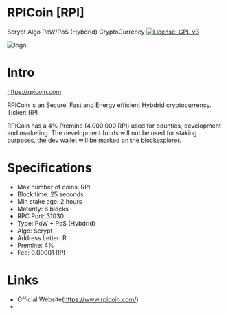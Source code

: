 # RPICoin [RPI]
Scrypt Algo PoW/PoS (Hybdrid) CryptoCurrency
[![License: GPL v3](https://img.shields.io/badge/License-GPL%20v3-blue.svg)](http://www.gnu.org/licenses/gpl-3.0)

![logo](https://i.imgur.com/QW7p8Vu.jpg)

Intro
==========================
https://rpicoin.com

RPICoin is an Secure, Fast and Energy efficient Hybdrid cryptocurrency.
Ticker: RPI

RPICoin has a 4% Premine (4.000.000 RPI) used for bounties, development and marketing.
The development funds will not be used for staking purposes, the dev wallet will be marked on the blockexplorer.

Specifications
==========================
* Max number of coins:  RPI
* Block time: 25 seconds 
* Min stake age: 2 hours
* Maturity: 6 blocks
* RPC Port: 31030
* Type: PoW + PoS (Hybdrid)
* Algo: Scrypt
* Address Letter: R
* Premine: 4%
* Fee: 0.00001 RPI 

Links
===========================
* Official Website(https://www.rpicoin.com/)<br>
* 
